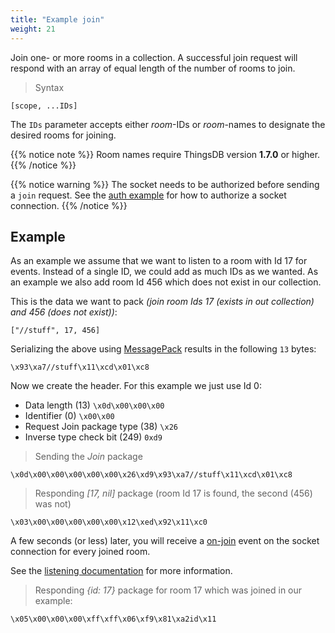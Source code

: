 ```yaml
---
title: "Example join"
weight: 21
---
```


Join one- or more rooms in a collection. A successful join request will respond with an array of equal length of the number of rooms to join.


> Syntax

```none
[scope, ...IDs]
```

The `IDs` parameter accepts either *room*-IDs or *room*-names to designate the desired rooms for joining.

{{% notice note %}}
Room names require ThingsDB version **1.7.0** or higher.
{{% /notice %}}

{{% notice warning %}}
The socket needs to be authorized before sending a `join` request.
See the [auth example](../auth) for how to authorize a socket connection.
{{% /notice %}}

## Example

As an example we assume that we want to listen to a room with Id 17 for events. Instead of a single ID, we could add as much IDs as we wanted. As an example we also add room Id 456 which does not exist in our collection.

This is the data we want to pack *(join room Ids 17 (exists in out collection) and 456 (does not exist))*:

`["//stuff", 17, 456]`

Serializing the above using [MessagePack](https://msgpack.org) results in the following `13` bytes:

`\x93\xa7//stuff\x11\xcd\x01\xc8`

Now we create the header. For this example we just use Id 0:

- Data length (13) `\x0d\x00\x00\x00`
- Identifier (0) `\x00\x00`
- Request Join package type (38) `\x26`
- Inverse type check bit (249) `0xd9`

> Sending the *Join* package

```none
\x0d\x00\x00\x00\x00\x00\x26\xd9\x93\xa7//stuff\x11\xcd\x01\xc8
```

> Responding *[17, nil]* package (room Id 17 is found, the second (456) was not)

```none
\x03\x00\x00\x00\x00\x00\x12\xed\x92\x11\xc0
```

A few seconds (or less) later, you will receive a [on-join](../../../listening/on-join) event on the socket connection for every joined room.

See the [listening documentation](../../../listening) for more information.

> Responding *{id: 17}* package for room 17 which was joined in our example:

```none
\x05\x00\x00\x00\xff\xff\x06\xf9\x81\xa2id\x11
```